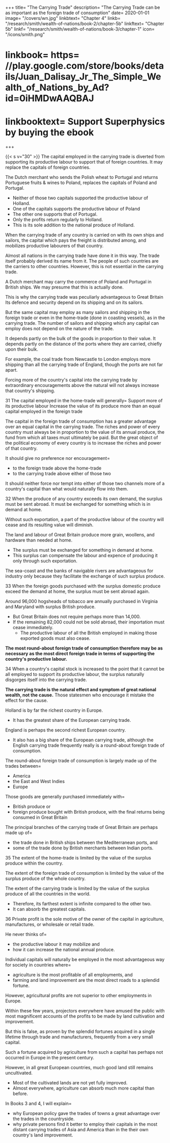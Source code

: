 +++
title=  "The Carrying Trade"
description=  "The Carrying Trade can be as important as the foreign trade of consumption"
date=  2020-01-01
image=  "/covers/wn.jpg"
linkbtext=  "Chapter 4"
linkb=  "/research/smith/wealth-of-nations/book-2/chapter-5b"
linkftext=  "Chapter 5b"
linkf=  "/research/smith/wealth-of-nations/book-3/chapter-1"
icon=  "/icons/smith.png"
# linkbook=  https= //play.google.com/store/books/details/Juan_Dalisay_Jr_The_Simple_Wealth_of_Nations_by_Ad?id=0iHMDwAAQBAJ
# linkbooktext=  Support Superphysics by buying the ebook
+++


{{< s v="30" >}} The capital employed in the carrying trade is diverted from supporting its productive labour to support that of foreign countries. It may replace the capitals of foreign countries. 

The Dutch merchant who sends the Polish wheat to Portugal and returns Portuguese fruits & wines to Poland, replaces the capitals of Poland and Portugal.
- Neither of those two capitals supported the productive labour of Holland. 
- One of the capitals supports the productive labour of Poland 
- The other one supports that of Portugal. 
- Only the profits return regularly to Holland. 
- This is its sole addition to the national produce of Holland.

When the carrying trade of any country is carried on with its own ships and sailors, the capital which pays the freight is distributed among, and mobilizes productive labourers of that country.

Almost all nations in the carrying trade have done it in this way. The trade itself probably derived its name from it. The people of such countries are the carriers to other countries. However, this is not essential in the carrying trade.

A Dutch merchant may carry the commerce of Poland and Portugal in British ships. We may presume that this is actually done.

This is why the carrying trade was peculiarly advantageous to Great Britain Its defence and security depend on its shipping and on its sailors.

But the same capital may employ as many sailors and shipping in the foreign trade or even in the home-trade (done in coasting vessels), as in the carrying trade. The number of sailors and shipping which any capital can employ does not depend on the nature of the trade.

It depends partly on the bulk of the goods in proportion to their value. It depends partly on the distance of the ports where they are carried, chiefly upon their bulk.

For example, the coal trade from Newcastle to London employs more shipping than all the carrying trade of England, though the ports are not far apart.

Forcing more of the country's capital into the carrying trade by extraordinary encouragements above the natural will not always increase that country's shipping.


31 The capital employed in the home-trade will generally=  Support more of its productive labour Increase the value of its produce more than an equal capital employed in the foreign trade

The capital in the foreign trade of consumption has a greater advantage over an equal capital in the carrying trade. The riches and power of every country must always be in proportion to the value of its annual produce, the fund from which all taxes must ultimately be paid. But the great object of the political economy of every country is to increase the riches and power of that country.

It should give no preference nor encouragement= 
- to the foreign trade above the home-trade
- to the carrying trade above either of those two

It should neither force nor tempt into either of those two channels more of a country's capital than what would naturally flow into them.


32 When the produce of any country exceeds its own demand, the surplus must be sent abroad. It must be exchanged for something which is in demand at home. 

Without such exportation, a part of the productive labour of the country will cease and its resulting value will diminish.

The land and labour of Great Britain produce more grain, woollens, and hardware than needed at home.
- The surplus must be exchanged for something in demand at home.
- This surplus can compensate the labour and expence of producing it only through such exportation.

The sea-coast and the banks of navigable rivers are advantageous for industry only because they facilitate the exchange of such surplus produce.


33 When the foreign goods purchased with the surplus domestic produce exceed the demand at home, the surplus must be sent abroad again.

Around 96,000 hogsheads of tobacco are annually purchased in Virginia and Maryland with surplus British produce.
- But Great Britain does not require perhaps more than 14,000.
- If the remaining 82,000 could not be sold abroad, their importation must cease immediately.
  - The productive labour of all the British employed in making those exported goods must also cease.
  <!-- - Those goods are part of Great Britain's annual produce which has no market at home.
  - The production of those goods must cease, as they are deprived of overseas demand. -->

**The most round-about foreign trade of consumption therefore may be as necessary as the most direct foreign trade in terms of supporting the country's productive labour.**

<!--  of the country and the value of its produce.
 -->
34 When a country's capital stock is increased to the point that it cannot be all employed to support its productive labour, the surplus naturally disgorges itself into the carrying trade.

**The carrying trade is the natural effect and symptom of great national wealth, not the cause.** Those statesmen who encourage it mistake the effect for the cause.

Holland is by far the richest country in Europe.
- It has the greatest share of the European carrying trade.

England is perhaps the second richest European country.
- It also has a big share of the European carrying trade, although the English carrying trade frequently really is a round-about foreign trade of consumption.

The round-about foreign trade of consumption is largely made up of the trades between= 
- America 
- the East and West Indies
- Europe

Those goods are generally purchased immediately with= 
- British produce or
- foreign produce bought with British produce, with the final returns being consumed in Great Britain

The principal branches of the carrying trade of Great Britain are perhaps made up of= 
- the trade done in British ships between the Mediterranean ports, and
- some of the trade done by British merchants between Indian ports.


35 The extent of the home-trade is limited by the value of the surplus produce within the country.

The extent of the foreign trade of consumption is limited by the value of the surplus produce of the whole country.

The extent of the carrying trade is limited by the value of the surplus produce of all the countries in the world. 
- Therefore, its farthest extent is infinite compared to the other two.
- It can absorb the greatest capitals.


36 Private profit is the sole motive of the owner of the capital in agriculture, manufactures, or wholesale or retail trade.

He never thinks of= 
- the productive labour it may mobilize and
- how it can increase the national annual produce.

Individual capitals will naturally be employed in the most advantageous way for society in countries where= 
- agriculture is the most profitable of all employments, and
- farming and land improvement are the most direct roads to a splendid fortune.

However, agricultural profits are not superior to other employments in Europe.

Within these few years, projectors everywhere have amused the public with most magnificent accounts of the profits to be made by land cultivation and improvement.

But this is false, as proven by the splendid fortunes acquired in a single lifetime through trade and manufacturers, frequently from a very small capital<!-- , sometimes from no capital -->.

Such a fortune acquired by agriculture from such a capital has perhaps not occurred in Europe in the present century.

However, in all great European countries, much good land still remains uncultivated.
- Most of the cultivated lands are not yet fully improved.
- Almost everywhere, agriculture can absorb much more capital than before.

In Books 3 and 4, I will explain= 
- why European policy gave the trades of towns a great advantage over the trades in the countryside.
- why private persons find it better to employ their capitals in the most distant carrying trades of Asia and America than in the their own country's land improvement.

